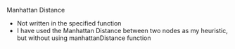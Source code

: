 Manhattan Distance
- Not written in the specified function
- I have used the Manhattan Distance between two nodes as my heuristic, 
but without using manhattanDistance function
